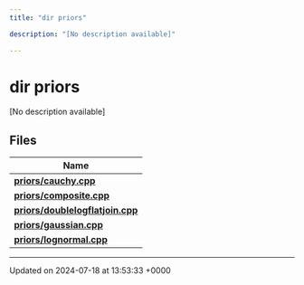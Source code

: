 ```yaml
---
title: "dir priors"

description: "[No description available]"

---
```


# dir priors

[No description available]

## Files

| Name           |
| -------------- |
| **[priors/cauchy.cpp](/documentation/code/files/cauchy_8cpp/#file-priors-cauchy-cpp)**  |
| **[priors/composite.cpp](/documentation/code/files/composite_8cpp/#file-priors-composite-cpp)**  |
| **[priors/doublelogflatjoin.cpp](/documentation/code/files/doublelogflatjoin_8cpp/#file-priors-doublelogflatjoin-cpp)**  |
| **[priors/gaussian.cpp](/documentation/code/files/gaussian_8cpp/#file-priors-gaussian-cpp)**  |
| **[priors/lognormal.cpp](/documentation/code/files/lognormal_8cpp/#file-priors-lognormal-cpp)**  |






-------------------------------

Updated on 2024-07-18 at 13:53:33 +0000
